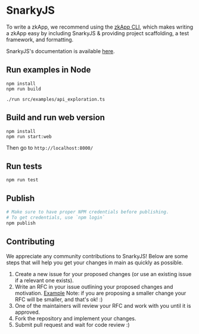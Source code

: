 # SnarkyJS

To write a zkApp, we recommend using the [zkApp CLI](https://github.com/o1-labs/zkapp-cli), which makes writing a zkApp easy by including SnarkyJS & providing project scaffolding, a test framework, and formatting.

SnarkyJS's documentation is available [here](https://docs.minaprotocol.com/en/zkapps/snarkyjs-reference).

## Run examples in Node

```
npm install
npm run build

./run src/examples/api_exploration.ts
```

## Build and run web version

```
npm install
npm run start:web
```

Then go to `http://localhost:8000/`

## Run tests

```
npm run test
```

## Publish

```bash
# Make sure to have proper NPM credentials before publishing.
# To get credentials, use `npm login`
npm publish
```

## Contributing

We appreciate any community contributions to SnarkyJS! Below are some steps that will help you get your changes in main as quickly as possible.

1. Create a new issue for your proposed changes (or use an existing issue if a relevant one exists).
2. Write an RFC in your issue outlining your proposed changes and motivation. [Example](https://github.com/o1-labs/snarkyjs/issues/233) Note: if you are proposing a smaller change your RFC will be smaller, and that's ok! :)
3. One of the maintainers will review your RFC and work with you until it is approved.
4. Fork the repository and implement your changes.
5. Submit pull request and wait for code review :)